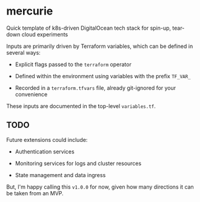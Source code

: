 # mercurie

Quick template of k8s-driven DigitalOcean tech stack for spin-up, tear-down cloud experiments

Inputs are primarily driven by Terraform variables, which can be defined in several ways:

* Explicit flags passed to the `terraform` operator

* Defined within the environment using variables with the prefix `TF_VAR_`

* Recorded in a `terraform.tfvars` file, already git-ignored for your convenience

These inputs are documented in the top-level `variables.tf`.

## TODO

Future extensions could include:

* Authentication services

* Monitoring services for logs and cluster resources

* State management and data ingress

But, I'm happy calling this `v1.0.0` for now, given how many directions it can be taken from an MVP.
